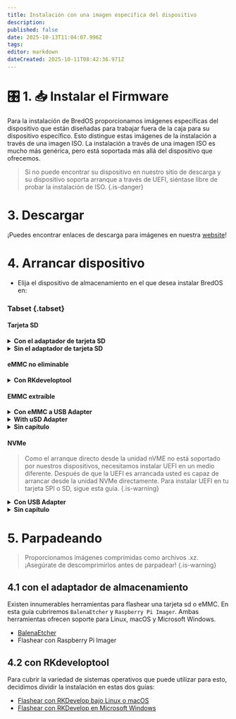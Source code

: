 ```yaml
---
title: Instalación con una imagen específica del dispositivo
description:
published: false
date: 2025-10-13T11:04:07.996Z
tags:
editor: markdown
dateCreated: 2025-10-11T08:42:36.971Z
---
```


# 🎛️ 1. 📥 Instalar el Firmware

Para la instalación de BredOS proporcionamos imágenes específicas del dispositivo que están diseñadas para trabajar fuera de la caja para su dispositivo específico. Esto distingue estas imágenes de la instalación a través de una imagen ISO. La instalación a través de una imagen ISO es mucho más genérica, pero está soportada más allá del dispositivo que ofrecemos.

> Si no puede encontrar su dispositivo en nuestro sitio de descarga y su dispositivo soporta arranque a través de UEFI, siéntase libre de probar la instalación de ISO.
> {.is-danger}

# 3. Descargar

¡Puedes encontrar enlaces de descarga para imágenes en nuestra [website](https://bredos.org/download.html)!

# 4. Arrancar dispositivo

- Elija el dispositivo de almacenamiento en el que desea instalar BredOS en:

### Tabset {.tabset}

#### Tarjeta SD

<details><summary><b>Con el adaptador de tarjeta SD</b></summary>

Inserta tu tarjeta SD en tu lector de tarjeta SD de tu PC y continúa con [**4.1 con el adaptador de almacenamiento**](#h-41-with-storage-adapter)

</details>

<details><summary><b>Sin el adaptador de tarjeta SD</b></summary>

Inserta tu tarjeta SD en tu SBC y continúa con la guía de acuerdo al sistema operativo de tu PC encontrado en la sección [**4.2 con RKdeveloptool**](#h-4-2-with-rkdeveloptool).

> Antes de flashear, debe establecer su dispositivo de destino a `tarjeta sd`. Para ello, echa un vistazo a [4.2 Cambiando destino flash](/install/device-specific-image/Flashing-the-eMMC-with-Linux-or-macOS#h-42-changing-flash-target).
> {.is-danger}

</details>

#### eMMC no eliminable

<details><summary><b>Con RKdeveloptool</b></summary>

Continúa con la guía de acuerdo al sistema operativo de tu PC encontrado en la sección [**4.2 con RKdeveloptool**](#h-4-2-with-rkdeveloptool)

</details>

#### EMMC extraíble

<details><summary><b>Con eMMC a USB Adapter</b></summary>

Como casi todos los USB conocidos comúnmente se basan en el almacenamiento eMMC, existen adaptadores USB a eMMC que son USB-Sticks pero con almacenamiento eMMC extraíble. Estos pueden ser usados para flashear BredOS también. Conecte el eMMC a su Adapter como se muestra en la captura de pantalla de abajo.

<details><summary><b>USB al adaptador eMMC</b></summary>

![emmc-reader-cut.png](/installation-dsi/emmc-reader-cut.png)

   </details>

Luego continúa con [**4.1 con adaptador de almacenamiento**](#h-41-with-storage-adapter).

</details>

<details><summary><b>With uSD Adapter</b></summary>
As a eMMC is basically an SD Card which is (mostly) hardwired to the SBC there are adapters you can connect your eMMC to convert them into an SD Card.

<details><summary><b>uSD Adpater y eMMC</b></summary>

![usd-emmc-cut.png](/installation-dsi/usd-emmc-cut.png)

</details>
Firmly press the connector of the eMMC onto the uSD Adapter and connect them to your SD Card Reader.

<details><summary><b>adaptador uSD conectado al lector</b></summary>

![usd-connected-cut.png](/installation-dsi/usd-connected-cut.png)

</details>

Luego continúa con [**4.1 con adaptador de almacenamiento**](#h-41-with-storage-adapter).

</details>

<details><summary><b>Sin capítulo</b></summary>

Conecta tu eMMC a tu SBC y continúa con la guía según el sistema operativo de tu PC encontrado en la sección [**4.2 con RKdeveloptool**](#h-4-2-with-rkdeveloptool).

</details>

#### NVMe

> Como el arranque directo desde la unidad nVME no está soportado por nuestros dispositivos, necesitamos instalar UEFI en un medio diferente. Después de que la UEFI es arrancada usted es capaz de arrancar desde la unidad NVMe directamente. Para instalar UEFI en tu tarjeta SPI o SD, sigue esta guía.
> {.is-warning}

<details><summary><b>Con USB Adapter</b></summary>

Conecta la unidad a tu PC mediante un adaptador USB y continúa con [**4.1 con adaptador de almacenamiento**](#h-41-with-storage-adapter). Después de flashear, conecte la unidad al puerto NVMe de su SBC.

</details>

<details><summary><b>Sin capítulo</b></summary>

Conecta tu unidad NVMe directamente a tu PC y continúa con [**4.1 con el adaptador de almacenamiento**](#h-41-with-storage-adapter). Puede que tenga que forzar su herramienta de parpadeo a escribir en un disco duro.

</details>

# 5. Parpadeando

> Proporcionamos imágenes comprimidas como archivos .xz. ¡Asegúrate de descomprimirlos antes de parpadear!
> {.is-warning}

## 4.1 con el adaptador de almacenamiento

Existen innumerables herramientas para flashear una tarjeta sd o eMMC. En esta guía cubriremos `BalenaEtcher` y `Raspberry Pi Imager`. Ambas herramientas ofrecen soporte para Linux, macOS y Microsoft Windows.

- [BalenaEtcher](https://etcher.balena.io/)
- Flashear con Raspberry Pi Imager

## 4.2 con RKdeveloptool

Para cubrir la variedad de sistemas operativos que puede utilizar para esto, decidimos dividir la instalación en estas dos guías:

- [Flashear con RKDevelop bajo Linux o macOS](/en/install/device-specific-image/Flashing-the-eMMC-with-Linux-or-macOS)
- [Flashear con RKDevelop en Microsoft Windows](/en/install/device-specific-image/Flashing-the-eMMC-with-Microsoft-Windows)
